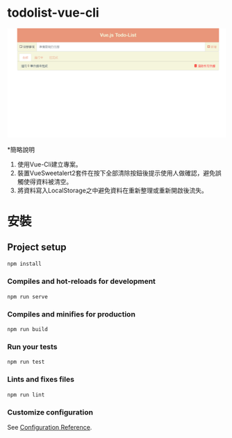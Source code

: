 # todolist-vue-cli

![image](https://github.com/Kuaruou/Vue-TodoList/blob/master/TodoList.gif)

*簡略說明

1. 使用Vue-Cli建立專案。
2. 裝置VueSweetalert2套件在按下全部清除按鈕後提示使用人做確認，避免誤觸使得資料被清空。
3. 將資料寫入LocalStorage之中避免資料在重新整理或重新開啟後流失。

# 安裝

## Project setup
```
npm install
```

### Compiles and hot-reloads for development
```
npm run serve
```

### Compiles and minifies for production
```
npm run build
```

### Run your tests
```
npm run test
```

### Lints and fixes files
```
npm run lint
```

### Customize configuration
See [Configuration Reference](https://cli.vuejs.org/config/).
